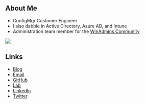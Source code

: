 ## About Me

- ConfigMgr Customer Engineer
- I also dabble in Active Directory, Azure AD, and Intune
- Administration team member for the [WinAdmins Community](https://winadmins.io/)

<img src="https://github-readme-stats.vercel.app/api?username=ajf8729&count_private=true&show_icons=true&theme=dark" />

## Links

- [Blog](https://anthonyfontanez.com/)
- [Email](mailto:ajf@anthonyfontanez.com)
- [GitHub](https://github.com/ajf8729)
- [Lab](https://ajf8729.com)
- [LinkedIn](https://linkedin.com/in/ajf8729)
- [Twitter](https://twitter.com/ajf8729)
